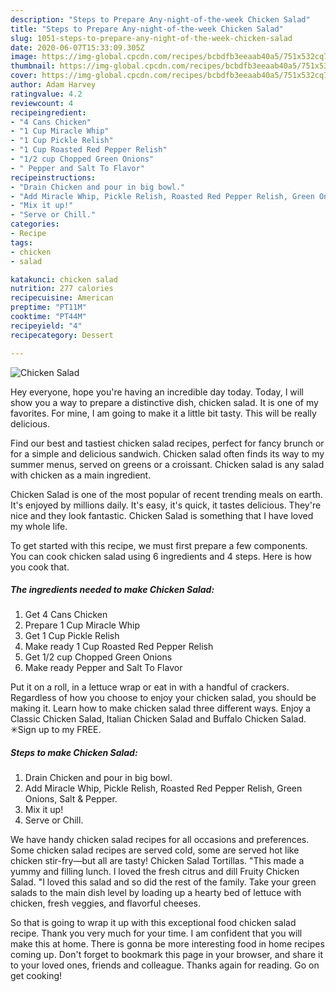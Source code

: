 ```yaml
---
description: "Steps to Prepare Any-night-of-the-week Chicken Salad"
title: "Steps to Prepare Any-night-of-the-week Chicken Salad"
slug: 1051-steps-to-prepare-any-night-of-the-week-chicken-salad
date: 2020-06-07T15:33:09.305Z
image: https://img-global.cpcdn.com/recipes/bcbdfb3eeaab40a5/751x532cq70/chicken-salad-recipe-main-photo.jpg
thumbnail: https://img-global.cpcdn.com/recipes/bcbdfb3eeaab40a5/751x532cq70/chicken-salad-recipe-main-photo.jpg
cover: https://img-global.cpcdn.com/recipes/bcbdfb3eeaab40a5/751x532cq70/chicken-salad-recipe-main-photo.jpg
author: Adam Harvey
ratingvalue: 4.2
reviewcount: 4
recipeingredient:
- "4 Cans Chicken"
- "1 Cup Miracle Whip"
- "1 Cup Pickle Relish"
- "1 Cup Roasted Red Pepper Relish"
- "1/2 cup Chopped Green Onions"
- " Pepper and Salt To Flavor"
recipeinstructions:
- "Drain Chicken and pour in big bowl."
- "Add Miracle Whip, Pickle Relish, Roasted Red Pepper Relish, Green Onions, Salt &amp; Pepper."
- "Mix it up!"
- "Serve or Chill."
categories:
- Recipe
tags:
- chicken
- salad

katakunci: chicken salad 
nutrition: 277 calories
recipecuisine: American
preptime: "PT11M"
cooktime: "PT44M"
recipeyield: "4"
recipecategory: Dessert

---
```



![Chicken Salad](https://img-global.cpcdn.com/recipes/bcbdfb3eeaab40a5/751x532cq70/chicken-salad-recipe-main-photo.jpg)

Hey everyone, hope you're having an incredible day today. Today, I will show you a way to prepare a distinctive dish, chicken salad. It is one of my favorites. For mine, I am going to make it a little bit tasty. This will be really delicious.

Find our best and tastiest chicken salad recipes, perfect for fancy brunch or for a simple and delicious sandwich. Chicken salad often finds its way to my summer menus, served on greens or a croissant. Chicken salad is any salad with chicken as a main ingredient.

Chicken Salad is one of the most popular of recent trending meals on earth. It's enjoyed by millions daily. It's easy, it's quick, it tastes delicious. They're nice and they look fantastic. Chicken Salad is something that I have loved my whole life.


To get started with this recipe, we must first prepare a few components. You can cook chicken salad using 6 ingredients and 4 steps. Here is how you cook that.

<!--inarticleads1-->

##### The ingredients needed to make Chicken Salad:

1. Get 4 Cans Chicken
1. Prepare 1 Cup Miracle Whip
1. Get 1 Cup Pickle Relish
1. Make ready 1 Cup Roasted Red Pepper Relish
1. Get 1/2 cup Chopped Green Onions
1. Make ready  Pepper and Salt To Flavor


Put it on a roll, in a lettuce wrap or eat in with a handful of crackers. Regardless of how you choose to enjoy your chicken salad, you should be making it. Learn how to make chicken salad three different ways. Enjoy a Classic Chicken Salad, Italian Chicken Salad and Buffalo Chicken Salad. ✳︎Sign up to my FREE. 

<!--inarticleads2-->

##### Steps to make Chicken Salad:

1. Drain Chicken and pour in big bowl.
1. Add Miracle Whip, Pickle Relish, Roasted Red Pepper Relish, Green Onions, Salt &amp; Pepper.
1. Mix it up!
1. Serve or Chill.


We have handy chicken salad recipes for all occasions and preferences. Some chicken salad recipes are served cold, some are served hot like chicken stir-fry—but all are tasty! Chicken Salad Tortillas. &#34;This made a yummy and filling lunch. I loved the fresh citrus and dill Fruity Chicken Salad. &#34;I loved this salad and so did the rest of the family. Take your green salads to the main dish level by loading up a hearty bed of lettuce with chicken, fresh veggies, and flavorful cheeses. 

So that is going to wrap it up with this exceptional food chicken salad recipe. Thank you very much for your time. I am confident that you will make this at home. There is gonna be more interesting food in home recipes coming up. Don't forget to bookmark this page in your browser, and share it to your loved ones, friends and colleague. Thanks again for reading. Go on get cooking!

